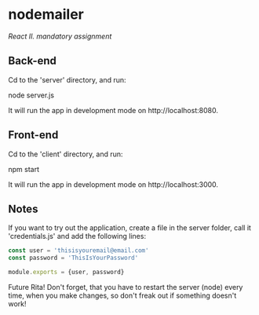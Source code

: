 # nodemailer
*React II. mandatory assignment*

## Back-end

Cd to the 'server' directory, and run:

node server.js

It will run the app in development mode on http://localhost:8080.

## Front-end

Cd to the 'client' directory, and run:

npm start

It will run the app in development mode on http://localhost:3000.

## Notes

If you want to try out the application, create a file in the server folder, call it 'credentials.js' and add the following lines:

```javascript
const user = 'thisisyouremail@email.com'
const password = 'ThisIsYourPassword'

module.exports = {user, password}
```

Future Rita! Don't forget, that you have to restart the server (node) every time, when you make changes, so don't freak out if something doesn't work!
